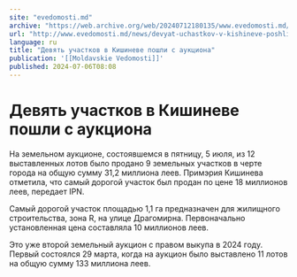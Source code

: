 ```yaml
---
site: "evedomosti.md"
archive: "https://web.archive.org/web/20240712180135/www.evedomosti.md/news/devyat-uchastkov-v-kishineve-poshli-s-aukciona"
url: "http://www.evedomosti.md/news/devyat-uchastkov-v-kishineve-poshli-s-aukciona"
language: ru
title: "Девять участков в Кишиневе пошли с аукциона"
publication: '[[Moldavskie Vedomosti]]'
published: 2024-07-06T08:08
---
```


# Девять участков в Кишиневе пошли с аукциона

На земельном аукционе, состоявшемся в пятницу, 5 июля, из 12 выставленных лотов было продано 9 земельных участков в черте города на общую сумму 31,2 миллиона леев. Примэрия Кишинева отметила, что самый дорогой участок был продан по цене 18 миллионов леев, передает IPN.

Самый дорогой участок площадью 1,1 га предназначен для жилищного строительства, зона R, на улице Драгомирна. Первоначально установленная цена составляла 10 миллионов леев.

Это уже второй земельный аукцион с правом выкупа в 2024 году. Первый состоялся 29 марта, когда на аукцион было выставлено 11 лотов на общую сумму 133 миллиона леев.